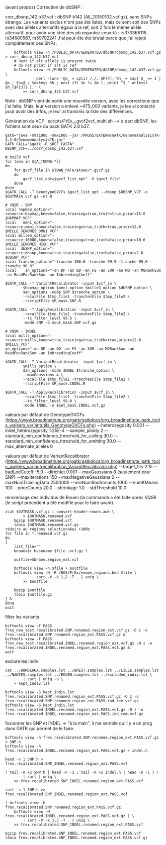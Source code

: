 (avant propos)
Correction de dbSNP :

corr_dbsnp_142.b37.vcf : dbSNP b142 (All_20150102.vcf.gz), sans SNPs étrange.
Les variants exclus n'ont pas été listés, mais ce sont soit des SNPs avec des allèles alternatifs égaux à la ref, soit 2 fois le même allèle alternatif.
pour avoir une idée des pb regardez ceux-là :
rs373366119, rs34500567, rs59792241
J'ai peut-ête été brutal parce que j'ai rejeté complètement ces SNPs.

```
	bcftools view -h /PUBLIC_DATA/GENERATED/dbSNP/dbsnp_142.b37.vcf.gz > corr_dbsnp_142.b37.vcf
	# next if alt allele is present twice
	# do not print if alt is ref
	bcftools view -H /PUBLIC_DATA/GENERATED/dbSNP/dbsnp_142.b37.vcf.gz \
			| perl -lane '@a_ = split /,/, $F[4]; %h_ = map{ $_ => 1 } @a_; $n=@_; $m=keys %h_; next if( $n != $m ); print "$_" unless( $h_{$F[3]} );' \
		>> corr_dbsnp_142.b37.vcf
```

Note : dbSNP vient de sortir une nouvelle version, avec les corrections que j'ai faite.
Mais, leur version a enlevé ~475_000 variants, je les ai contacté pour avoir des infos, je leur ai transmis la liste des différences.

Génération du VCF :
scripts/FrEx__gvcf2vcf_multi.sh
--> à part dbSNP, les fichiers sont ceux du pack GATK 2.8 b37.
```
gatk="java -Xms100G -Xmx100G -jar /PROGS/EXTERN/GATK/GenomeAnalysisTK-3.3-0/GenomeAnalysisTK.jar" 
GATK_CALL="$gatk -R $REF_FASTA" 
DBSNP_VCF=../corr_dbsnp_142.b37.vcf

# build vcf
for town in ${A_TOWNS[*]}
do
    for gvcf_file in $TOWN_PATH/$town/*.gvcf.gz
    do
        gvcf_list_opt=$gvcf_list_opt" -V $gvcf_file" 
    done
done
$GATK_CALL -T GenotypeGVCFs $gvcf_list_opt --dbsnp $DBSNP_VCF -o $OUTMASK.vcf.gz -nt 8

# VQSR - SNP
local hapmap_option="-resource:hapmap,known=false,training=true,truth=true,prior=15.0 $HAPMAP_VCF" 
local   omni_option="-resource:omni,known=false,training=true,truth=true,prior=12.0 $MILLE_GENOMES_OMNI_VCF" 
local milleG_option="-resource:1000G,known=false,training=true,truth=false,prior=10.0 $MILLE_GENOMES_HIGH_VCF" 
local  dbSNP_option="-resource:dbsnp,known=true,training=false,truth=false,prior=2.0 $DBSNP_VCF" 
local tranche_option="-tranche 100.0 -tranche 99.9 -tranche 99.0 -tranche 90.0" 
local    an_options="-an DP -an QD -an FS -an SOR -an MQ -an MQRankSum -an ReadPosRankSum -an InbreedingCoeff" 

$GATK_CALL -T VariantRecalibrator -input $vcf_in \
        $hapmap_option $omni_option $milleG_option $dbSNP_option \
        $an_options -mode SNP $tranche_option \
        -recalFile $tmp_file1 -tranchesFile $tmp_file2 \
        -rscriptFile $R_mask.SNP.R

$GATK_CALL -T ApplyRecalibration -input $vcf_in \
        -recalFile $tmp_file1 -tranchesFile $tmp_file2 \
        --ts_filter_level 99.5 \
        -mode SNP -o $out_mask.SNP.vcf.gz

# VQSR - INDEL
local mills_option="-resource:mills,known=true,training=true,truth=true,prior=12.0 $MILLS_VCF" 
an_options="-an DP -an QD -an FS -an SOR -an MQRankSum -an ReadPosRankSum -an InbreedingCoeff" 

$GATK_CALL -T VariantRecalibrator -input $vcf_in \
        $mills_option \
        $an_options -mode INDEL $tranche_option \
        --maxGaussians 4 \
        -recalFile $tmp_file1 -tranchesFile $tmp_file2 \
        -rscriptFile $R_mask.INDEL.R

$GATK_CALL -T ApplyRecalibration -input $vcf_in \
        -recalFile $tmp_file1 -tranchesFile $tmp_file2 \
        --ts_filter_level 99.0 \
        -mode INDEL -o $out_mask.INDEL.vcf.gz
```

valeurs par défaut de GenotypeGVCFs (https://www.broadinstitute.org/gatk/gatkdocs/org_broadinstitute_gatk_tools_walkers_variantutils_GenotypeGVCFs.php)
--heterozygosity 0.001
--indel_heterozygosity 1.25E-4
--sample_ploidy 2
--standard_min_confidence_threshold_for_calling 30.0
--standard_min_confidence_threshold_for_emitting 30.0
--max_alternate_alleles 6

valeurs par défaut de VariantRecalibrator (https://www.broadinstitute.org/gatk/gatkdocs/org_broadinstitute_gatk_tools_walkers_variantrecalibration_VariantRecalibrator.php)
--target_titv 2.15
--badLodCutoff -5.0
--dirichlet 0.001
--maxGaussians 8 (seulement pour SNP)
--maxIterations 150
--maxNegativeGaussians 2
--maxNumTrainingData 2500000
--minNumBadVariants 1000
--numKMeans 100
--priorCounts 20.0
--shrinkage 1.0
--stdThreshold 10.0

renommage des individus de Rouen
(la commande a été faite après VQSR (le script précédent a été modifié pour le faire avant).
```
zcat $OUTMASK.vcf.gz | convert-header-rouen.awk \
        > $OUTMASK.renamed.vcf
    bgzip $OUTMASK.renamed.vcf
    tabix $OUTMASK.renamed.vcf.gz
réduire au régions sélectionnées +100b
for file in *.renamed.vcf.gz
do
{
    list_file=''
    bname=$( basename $file .vcf.gz )

    outfile=$bname.region_ext.vcf

    bcftools view -h $file > $outfile
    bcftools view -H -R /NGS/FrEx/exome_regions.bed $file \
            | sort -V -k 1,2 -T . | uniq \
        >> $outfile

    bgzip $outfile
    tabix $outfile.gz
} &
done
wait
```

filter les variants
```
bcftools view -f PASS frex_new_test.recalibrated.SNP.renamed.region_ext.vcf.gz -O z -o frex.recalibrated.SNP.renamed.region_ext.PASS.vcf.gz &
bcftools view -f PASS frex_new_test.recalibrated.INDEL.renamed.region_ext.vcf.gz -O z -o frex.recalibrated.INDEL.renamed.region_ext.PASS.vcf.gz &
wait
```
exclure les indiv
```
cat ../BORDEAUX.samples.lst ../BREST.samples.lst ../LILLE.samples.lst ../NANTES.samples.lst ../ROUEN.samples.lst ../excluded_indiv.lst \
        | sort | uniq -u \
    > kept_indiv.lst

bcftools view -S kept_indiv.lst frex.recalibrated.SNP.renamed.region_ext.PASS.vcf.gz -O z -o frex.recalibrated.SNP.renamed.region_ext.PASS.ind_rem.vcf.gz
bcftools view -S kept_indiv.lst frex.recalibrated.INDEL.renamed.region_ext.PASS.vcf.gz -O z -o frex.recalibrated.INDEL.renamed.region_ext.PASS.ind_rem.vcf.gz
```

fusionner les SNP et INDEL
-> "à la main", il me semble qu'il y a un prog dans GATK qui permet de le faire.
```
bcftools view -h frex.recalibrated.SNP.renamed.region_ext.PASS.vcf.gz > SNP.h
bcftools view -h frex.recalibrated.INDEL.renamed.region_ext.PASS.vcf.gz > indel.h

head -n 1 SNP.h > frex.recalibrated.SNP_INDEL.renamed.region_ext.PASS.vcf

( tail -n +2 SNP.h | head -n -1 ; tail -n +2 indel.h | head -n -1 ) \
        | sort | uniq \
    >> frex.recalibrated.SNP_INDEL.renamed.region_ext.PASS.vcf

tail -n 1 SNP.h >> frex.recalibrated.SNP_INDEL.renamed.region_ext.PASS.vcf

( bcftools view -H frex.recalibrated.SNP.renamed.region_ext.PASS.vcf.gz;
    bcftools view -H  frex.recalibrated.INDEL.renamed.region_ext.PASS.vcf.gz ) \
        | sort -V -k 1,3 -T . | uniq \
    >> frex.recalibrated.SNP_INDEL.renamed.region_ext.PASS.vcf

bgzip frex.recalibrated.SNP_INDEL.renamed.region_ext.PASS.vcf
tabix frex.recalibrated.SNP_INDEL.renamed.region_ext.PASS.vcf.gz
```
